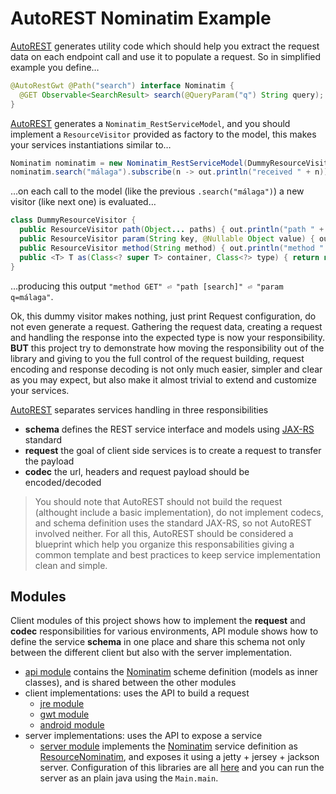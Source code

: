 # AutoREST Nominatim Example

[AutoREST][AutoREST] generates utility code which should help you extract the request data
on each endpoint call and use it to populate a request. So in simplified example you define…
```java
@AutoRestGwt @Path("search") interface Nominatim {
  @GET Observable<SearchResult> search(@QueryParam("q") String query);
}
```
[AutoREST][AutoREST] generates a `Nominatim_RestServiceModel`, and you should implement a `ResourceVisitor` 
provided as factory to the model, this makes your services instantiations similar to… 
```java
Nominatim nominatim = new Nominatim_RestServiceModel(DummyResourceVisitor::new);
nominatim.search("málaga").subscribe(n -> out.println("received " + n));
```
…on each call to the model (like the previous `.search("málaga")`) a new visitor (like next one) is evaluated…
```java
class DummyResourceVisitor {
  public ResourceVisitor path(Object... paths) { out.println("path " + Arrays.toString(paths)); return this; }
  public ResourceVisitor param(String key, @Nullable Object value) { out.println("param " + key + "=" + value); return this; }
  public ResourceVisitor method(String method) { out.println("method " + method); return this; }
  public <T> T as(Class<? super T> container, Class<?> type) { return null; }
}
```
…producing this output `"method GET" ⏎ "path [search]" ⏎ "param q=málaga"`.

Ok, this dummy visitor makes nothing, just print Request configuration, do not even generate a request. Gathering
the request data, creating a request and handling the response into the expected type is now your responsibility.
**BUT** this project try to demonstrate how moving the responsibility out of the library and giving to
you the full control of the request building, request encoding and response decoding is not only much easier, simpler
and clear as you may expect, but also make it almost trivial to extend and customize your services.

[AutoREST][AutoREST] separates services handling in three responsibilities
* **schema** defines the REST service interface and models using [JAX-RS][jaxrs] standard 
* **request** the goal of client side services is to create a request to transfer the payload
* **codec** the url, headers and request payload should be encoded/decoded

> You should note that AutoREST should not build the request (althought include a basic implementation), 
do not implement codecs, and schema definition uses the standard JAX-RS, so not AutoREST involved neither.
For all this, AutoREST should be considered a blueprint which help you organize this responsabilities giving
a common template and best practices to keep service implementation clean and simple.

## Modules

Client modules of this project shows how to implement the **request** and **codec** responsibilities for
various environments, API module shows how to define the service **schema** in one place and share this schema
not only between the different client but also with the server implementation.

* [api module][api] contains the [Nominatim][Nominatim] scheme definition (models as inner classes),
and is shared between the other modules
* client implementations: uses the API to build a request
  * [jre module][jre] 
  * [gwt module][gwt]
  * [android module][android]
* server implementations: uses the API to expose a service
  * [server module][server] implements the [Nominatim][Nominatim] service definition as 
  [ResourceNominatim][Resource], and exposes it using a jetty + jersey + jackson server. Configuration 
  of this libraries are all [here][Main] and you can run the server as an plain java using the `Main.main`.
  

[api]: https://github.com/ibaca/autorest-nominatim-example/tree/master/api
[jre]: https://github.com/ibaca/autorest-nominatim-example/tree/master/jre
[gwt]: https://github.com/ibaca/autorest-nominatim-example/tree/master/gwt
[android]: https://github.com/ibaca/autorest-nominatim-example/tree/master/android
[server]: https://github.com/ibaca/autorest-nominatim-example/tree/master/server
[Nominatim]: https://github.com/ibaca/autorest-nominatim-example/blob/master/api/src/main/java/com/intendia/gwt/example/client/Nominatim.java
[Resource]: https://github.com/ibaca/autorest-nominatim-example/blob/master/server/src/main/java/com/intendia/gwt/example/ResourceNominatim.java
[Main]: https://github.com/ibaca/autorest-nominatim-example/blob/master/server/src/main/java/com/intendia/gwt/example/Main.java
[jaxrs]: https://jax-rs-spec.java.net/
[AutoREST]: https://github.com/intendia-oss/autorest
